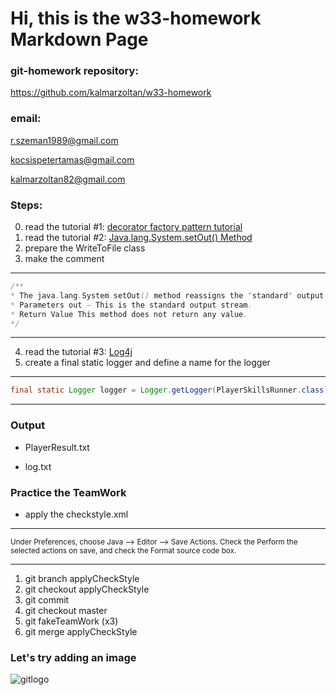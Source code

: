 # Hi, this is the w33-homework Markdown Page

### git-homework repository:
<https://github.com/kalmarzoltan/w33-homework>

### email:
<r.szeman1989@gmail.com><br/>

<kocsispetertamas@gmail.com><br/>

<kalmarzoltan82@gmail.com><br/>

### Steps:
0. read the tutorial #1: [decorator factory pattern tutorial](https://www.tutorialspoint.com/design_pattern/decorator_pattern.htm)
1. read the tutorial #2: [Java.lang.System.setOut() Method](https://www.tutorialspoint.com/java/lang/system_setout.htm)
2. prepare the WriteToFile class
3. make the comment
---

```java
/**
* The java.lang.System.setOut() method reassigns the "standard" output stream.
* Parameters out − This is the standard output stream.
* Return Value This method does not return any value.
*/
```
---


4. read the tutorial #3: [Log4j](http://www.mkyong.com/logging/log4j-hello-world-example/)
5. create a final static logger and define a name for the logger
---
```java
final static Logger logger = Logger.getLogger(PlayerSkillsRunner.class);
```
---

### Output

+ PlayerResult.txt

+ log.txt

### Practice the TeamWork

  + apply the checkstyle.xml<br/>
  ---
  <sup>Under Preferences, choose Java --> Editor --> Save Actions. Check the Perform the selected actions on save, and check the Format source code box.</sup>  <br/>

  ---
  1. git branch applyCheckStyle <br/>
  2. git checkout applyCheckStyle <br>
  3. git commit <br>
  4. git checkout master <br>
  5. git fakeTeamWork (x3)<br>
  6. git merge applyCheckStyle <br>


### Let's try adding an image
![gitlogo](https://www.shareicon.net/data/128x128/2017/02/15/879138_media_512x512.png)
